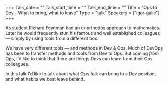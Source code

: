 +++
Talk_date = ""
Talk_start_time = ""
Talk_end_time = ""
Title = "Ops to Dev - What to bring, what to leave"
Type = "talk"
Speakers = ["igor-galic"]
+++

As student Richard Feynman had an unorthodox approach to mathematics. Later he would frequently stun his famous and well established colleagues — simply by using tools from a different box.

We have very different tools — and methods in Dev & Ops. Much of DevOps has been to transfer methods and tools from Dev to Ops. But coming *from* Ops, I'd like to think that there are things Devs can learn from their Ops colleagues.

In this talk I'd like to talk about what Ops folk can bring to a Dev position, and what habits we best leave behind. 